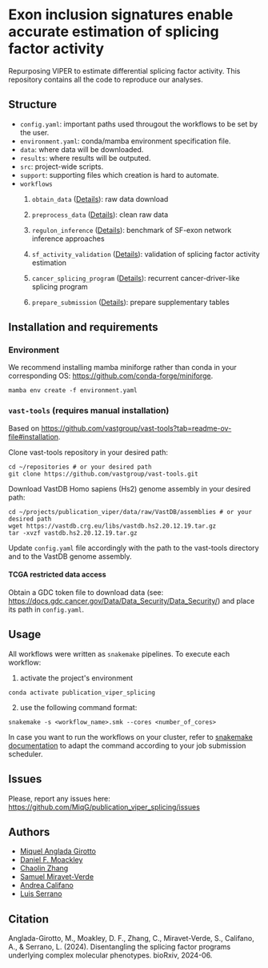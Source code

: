 # Exon inclusion signatures enable accurate estimation of splicing factor activity

Repurposing VIPER to estimate differential splicing factor activity. This repository contains all the code to reproduce our analyses.


## Structure
- `config.yaml`: important paths used througout the workflows to be set by the user.
- `environment.yaml`: conda/mamba environment specification file.
- `data`: where data will be downloaded.
- `results`: where results will be outputed.
- `src`: project-wide scripts.
- `support`: supporting files which creation is hard to automate.
- `workflows`
    1. `obtain_data` ([Details](https://github.com/MiqG/publication_viper_splicing/tree/main/workflows/obtain_data)): raw data download
    
    2. `preprocess_data` ([Details](https://github.com/MiqG/publication_viper_splicing/tree/main/workflows/preprocess_data)): clean raw data
    
    3. `regulon_inference` ([Details](https://github.com/MiqG/publication_viper_splicing/tree/main/workflows/regulon_inference)): benchmark of SF-exon network inference approaches
    
    4. `sf_activity_validation` ([Details](https://github.com/MiqG/publication_viper_splicing/tree/main/workflows/sf_activity_validation)): validation of splicing factor activity estimation

    5. `cancer_splicing_program` ([Details](https://github.com/MiqG/publication_viper_splicing/tree/main/workflows/cancer_splicing_program)): recurrent cancer-driver-like splicing program
    
    6. `prepare_submission` ([Details](https://github.com/MiqG/publication_viper_splicing/tree/main/workflows/prepare_submission)): prepare supplementary tables


## Installation and requirements
### Environment
We recommend installing mamba miniforge rather than conda in your corresponding OS: https://github.com/conda-forge/miniforge.
```shell
mamba env create -f environment.yaml
```

### `vast-tools` (requires manual installation)
Based on https://github.com/vastgroup/vast-tools?tab=readme-ov-file#installation.

Clone vast-tools repository in your desired path:
```{shell}
cd ~/repositories # or your desired path
git clone https://github.com/vastgroup/vast-tools.git
```

Download VastDB Homo sapiens (Hs2) genome assembly in your desired path:
```{shell}
cd ~/projects/publication_viper/data/raw/VastDB/assemblies # or your desired path
wget https://vastdb.crg.eu/libs/vastdb.hs2.20.12.19.tar.gz
tar -xvzf vastdb.hs2.20.12.19.tar.gz
```

Update `config.yaml` file accordingly with the path to the vast-tools directory and to the VastDB genome assembly.


#### TCGA restricted data access
Obtain a GDC token file to download data (see: https://docs.gdc.cancer.gov/Data/Data_Security/Data_Security/) and place its path in `config.yaml`.


## Usage
All workflows were written as `snakemake` pipelines. To execute each workflow:

1. activate the project's environment
```{shell}
conda activate publication_viper_splicing
```

2. use the following command format:
```{shell}
snakemake -s <workflow_name>.smk --cores <number_of_cores>
```

In case you want to run the workflows on your cluster, refer to [snakemake documentation](https://snakemake.readthedocs.io/en/stable/executing/cluster.html) to adapt the command according to your job submission scheduler.


## Issues
Please, report any issues here: https://github.com/MiqG/publication_viper_splicing/issues


## Authors
- [Miquel Anglada Girotto](https://orcid.org/0000-0003-1885-8649)
- [Daniel F. Moackley](https://orcid.org/0000-0002-3279-4189)
- [Chaolin Zhang](https://orcid.org/0000-0002-8310-7537)
- [Samuel Miravet-Verde](https://orcid.org/0000-0002-1542-5912)
- [Andrea Califano](https://orcid.org/0000-0003-4742-3679)
- [Luis Serrano](https://orcid.org/0000-0002-5276-1392)

## Citation
Anglada-Girotto, M., Moakley, D. F., Zhang, C., Miravet-Verde, S., Califano, A., & Serrano, L. (2024). Disentangling the splicing factor programs underlying complex molecular phenotypes. bioRxiv, 2024-06.